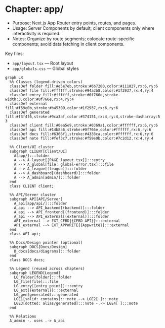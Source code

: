 # Chapter: app/

- Purpose: Next.js App Router entry points, routes, and pages.
- Usage: Server Components by default; client components only where interactivity is required.
- Notes: Organize by route segments; colocate route-specific components; avoid data fetching in client components.

Key files:
- `app/layout.tsx` — Root layout
- `app/globals.css` — Global styles

```mermaid
graph LR
  %% Classes (legend-driven colors)
  classDef folder fill:#e5e7eb,stroke:#6b7280,color:#111827,rx:6,ry:6
  classDef file fill:#ffffff,stroke:#94a3b8,color:#1f2937,rx:4,ry:4
  classDef entry fill:#ffffff,stroke:#0f766e,stroke-width:3,color:#0f766e,rx:4,ry:4
  classDef external fill:#f59e0b,stroke:#b45309,color:#1f2937,rx:6,ry:6
  classDef generated fill:#f3f4f6,stroke:#9ca3af,color:#374151,rx:4,ry:4,stroke-dasharray:5 3
  classDef client fill:#0ea5e9,stroke:#0369a1,color:#ffffff,rx:6,ry:6
  classDef api fill:#14b8a6,stroke:#0f766e,color:#ffffff,rx:6,ry:6
  classDef docs fill:#6366f1,stroke:#4338ca,color:#ffffff,rx:6,ry:6
  classDef note fill:#fef3c7,stroke:#f59e0b,color:#7c2d12,rx:4,ry:4

  %% Client/UI cluster
  subgraph CLIENT[Client/UI]
    A[app/]:::folder
    A --> A_layout[[PAGE layout.tsx]]:::entry
    A --> A_global[file: global-error.tsx]:::file
    A --> A_league[(league)]:::folder
    A --> A_dashboard[(dashboard)]:::folder
    A --> A_admin[admin/]:::folder
  end
  class CLIENT client;

  %% API/Server cluster
  subgraph API[API/Server]
    A_api[app/api/]:::folder
    A_api --> API_backend[(backend)]:::folder
    A_api --> API_frontend[(frontend)]:::folder
    A_api --> API_external[(external)]:::folder
    API_external --> EXT_CFBD{{CFBD API}}:::external
    API_external --> EXT_APPWRITE{{Appwrite}}:::external
  end
  class API api;

  %% Docs/Design pointer (optional)
  subgraph DOCS[Docs/Design]
    D_docs[docs/diagrams]:::folder
  end
  class DOCS docs;

  %% Legend (reused across chapters)
  subgraph LEGEND[Legend]
    LG_folder[folder]:::folder
    LG_file[file]:::file
    LG_entry[[entry point]]:::entry
    LG_ext{{external}}:::external
    LG_gen[generated]:::generated
    LGE1[solid: contains]:::note --> LGE2[ ]:::note
    LGE3[dotted: alias/generated]:::note -.-> LGE4[ ]:::note
  end

  %% Relations
  A_admin -. uses .-> A_api
```
